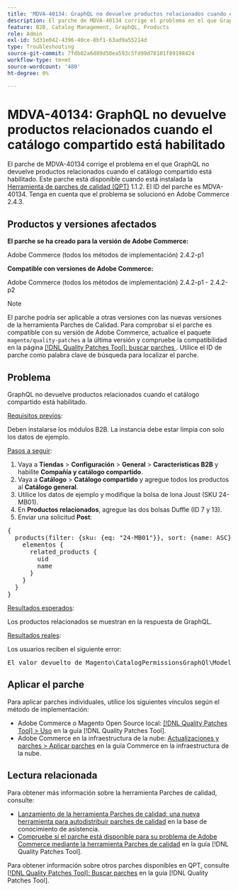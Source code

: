 ```yaml
---
title: 'MDVA-40134: GraphQL no devuelve productos relacionados cuando el catálogo compartido está habilitado'
description: El parche de MDVA-40134 corrige el problema en el que GraphQL no devuelve productos relacionados cuando el catálogo compartido está habilitado. Este parche está disponible cuando está instalada la [Quality Patches Tool (QPT)](https://experienceleague.adobe.com/en/docs/commerce-operations/tools/quality-patches-tool/quality-patches-tool-to-self-serve-quality-patches) 1.1.2. El ID del parche es MDVA-40134. Tenga en cuenta que el problema se solucionó en Adobe Commerce 2.4.3.
feature: B2B, Catalog Management, GraphQL, Products
role: Admin
exl-id: 5d31e042-4396-40ce-8bf1-63ad9a55214d
type: Troubleshooting
source-git-commit: 7fdb02a6d89d50ea593c5fd99d78101f89198424
workflow-type: tm+mt
source-wordcount: '480'
ht-degree: 0%

---
```


# MDVA-40134: GraphQL no devuelve productos relacionados cuando el catálogo compartido está habilitado

El parche de MDVA-40134 corrige el problema en el que GraphQL no devuelve productos relacionados cuando el catálogo compartido está habilitado. Este parche está disponible cuando está instalada la [Herramienta de parches de calidad (QPT)](https://experienceleague.adobe.com/en/docs/commerce-operations/tools/quality-patches-tool/quality-patches-tool-to-self-serve-quality-patches) 1.1.2. El ID del parche es MDVA-40134. Tenga en cuenta que el problema se solucionó en Adobe Commerce 2.4.3.

## Productos y versiones afectados

**El parche se ha creado para la versión de Adobe Commerce:**

Adobe Commerce (todos los métodos de implementación) 2.4.2-p1

**Compatible con versiones de Adobe Commerce:**

Adobe Commerce (todos los métodos de implementación) 2.4.2-p1 - 2.4.2-p2

>[!NOTE]
>
>El parche podría ser aplicable a otras versiones con las nuevas versiones de la herramienta Parches de Calidad. Para comprobar si el parche es compatible con su versión de Adobe Commerce, actualice el paquete `magento/quality-patches` a la última versión y compruebe la compatibilidad en la página [[!DNL Quality Patches Tool]: buscar parches ](https://experienceleague.adobe.com/en/docs/commerce-operations/tools/quality-patches-tool/quality-patches-tool-to-self-serve-quality-patches). Utilice el ID de parche como palabra clave de búsqueda para localizar el parche.

## Problema

GraphQL no devuelve productos relacionados cuando el catálogo compartido está habilitado.

<u>Requisitos previos</u>:

Deben instalarse los módulos B2B.
La instancia debe estar limpia con solo los datos de ejemplo.

<u>Pasos a seguir</u>:

1. Vaya a **Tiendas** > **Configuración** > **General** > **Características B2B** y habilite **Compañía y catálogo compartido**.
1. Vaya a **Catálogo** > **Catálogo compartido** y agregue todos los productos al **Catálogo general**.
1. Utilice los datos de ejemplo y modifique la bolsa de lona Joust (SKU 24-MB01).
1. En **Productos relacionados**, agregue las dos bolsas Duffle (ID 7 y 13).
1. Enviar una solicitud **Post**:

<pre>&lbrace;
  products(filter: {sku: {eq: "24-MB01"}}, sort: {name: ASC}) &lbrace;
    elementos &lbrace;
      related_products &lbrace;
        uid
        name
      &rbrace;
    &rbrace;
  &rbrace;
&rbrace;</pre>

<u>Resultados esperados</u>:

Los productos relacionados se muestran en la respuesta de GraphQL.

<u>Resultados reales</u>:

Los usuarios reciben el siguiente error:

<pre>El valor devuelto de Magento\CatalogPermissionsGraphQl\Model\Store\StoreProcessor::getStoreId() debe ser del tipo int, null devuelto &lbrace;"exception":"[object] (GraphQL\\Error\\Error(code: 0): El valor devuelto de Magento\\CatalogPermissionsGraphQl\\Model\\Store\\StoreProcessor::getStoreId() debe ser del tipo int, null devuelto </pre>

## Aplicar el parche

Para aplicar parches individuales, utilice los siguientes vínculos según el método de implementación:

* Adobe Commerce o Magento Open Source local: [[!DNL Quality Patches Tool] > Uso](/help/tools/quality-patches-tool/usage.md) en la guía [!DNL Quality Patches Tool].
* Adobe Commerce en la infraestructura de la nube: [Actualizaciones y parches > Aplicar parches](https://experienceleague.adobe.com/docs/commerce-cloud-service/user-guide/develop/upgrade/apply-patches.html) en la guía Commerce en la infraestructura de la nube.

## Lectura relacionada

Para obtener más información sobre la herramienta Parches de calidad, consulte:

* [Lanzamiento de la herramienta Parches de calidad: una nueva herramienta para autodistribuir parches de calidad](https://experienceleague.adobe.com/en/docs/commerce-operations/tools/quality-patches-tool/quality-patches-tool-to-self-serve-quality-patches) en la base de conocimiento de asistencia.
* [Compruebe si el parche está disponible para su problema de Adobe Commerce mediante la herramienta Parches de calidad](/help/tools/quality-patches-tool/patches-available-in-qpt/check-patch-for-magento-issue-with-magento-quality-patches.md) en la guía [!DNL Quality Patches Tool].

Para obtener información sobre otros parches disponibles en QPT, consulte [[!DNL Quality Patches Tool]: Buscar parches](https://experienceleague.adobe.com/tools/commerce-quality-patches/index.html) en la guía [!DNL Quality Patches Tool].
